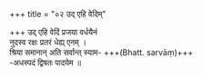 +++
title = "०२ उद् एहि वेदिम्"

+++
उद् एहि वेदिं प्रजया वर्धयैनं  
नुदस्व रक्षः प्रतरं धेह्य् एनम् ।  
श्रिया समानान् अति सर्वान्त् स्याम- +++(Bhatt. sarvāṃ)+++  
-अधस्पदं द्विषतः पादयेम ॥